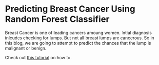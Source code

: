 # Predicting Breast Cancer Using Random Forest Classifier

Breast Cancer is one of leading cancers amoung women. Intial diagnosis inlcudes checking for lumps. But not all breast lumps are cancerous. So in this blog, we are going to attempt to predict the chances that the lump is malignant or benign.

Check out [this tutorial](https://medium.com/@enfageorge/predicting-breast-cancer-using-random-forest-classifier-d193c72de8a3?source=friends_link&sk=ab8c3240995bf97e7733a8dc2b2f55bc) on how to.

